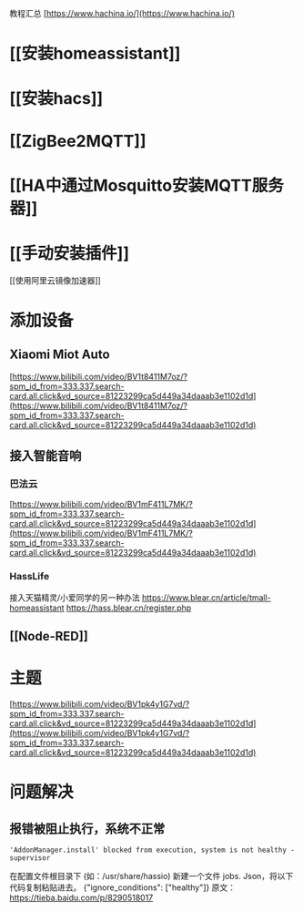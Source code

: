 教程汇总
[https://www.hachina.io/](https://www.hachina.io/)

#  [[安装homeassistant]]

# [[安装hacs]]

# [[ZigBee2MQTT]]
# [[HA中通过Mosquitto安装MQTT服务器]]

# [[手动安装插件]]

[[使用阿里云镜像加速器]]
# 添加设备
## Xiaomi Miot Auto
[https://www.bilibili.com/video/BV1t8411M7oz/?spm_id_from=333.337.search-card.all.click&vd_source=81223299ca5d449a34daaab3e1102d1d](https://www.bilibili.com/video/BV1t8411M7oz/?spm_id_from=333.337.search-card.all.click&vd_source=81223299ca5d449a34daaab3e1102d1d)


## 接入智能音响
### 巴法云
[https://www.bilibili.com/video/BV1mF411L7MK/?spm_id_from=333.337.search-card.all.click&vd_source=81223299ca5d449a34daaab3e1102d1d](https://www.bilibili.com/video/BV1mF411L7MK/?spm_id_from=333.337.search-card.all.click&vd_source=81223299ca5d449a34daaab3e1102d1d)
### HassLife
接入天猫精灵/小爱同学的另一种办法
https://www.blear.cn/article/tmall-homeassistant
https://hass.blear.cn/register.php
## [[Node-RED]]

# 主题

[https://www.bilibili.com/video/BV1pk4y1G7vd/?spm_id_from=333.337.search-card.all.click&vd_source=81223299ca5d449a34daaab3e1102d1d](https://www.bilibili.com/video/BV1pk4y1G7vd/?spm_id_from=333.337.search-card.all.click&vd_source=81223299ca5d449a34daaab3e1102d1d)

# 问题解决

## 报错被阻止执行，系统不正常

```
'AddonManager.install' blocked from execution, system is not healthy - supervisor
```
在配置文件根目录下 (如：/usr/share/hassio) 新建一个文件 jobs. Json，将以下代码复制粘贴进去。 {"ignore_conditions": ["healthy"]}
原文： https://tieba.baidu.com/p/8290518017